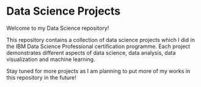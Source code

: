 # Data Science Projects

Welcome to my Data Science repository! 

This repository contains a collection of data science projects which I did in the IBM Data Science Professional certification programme. Each project demonstrates different aspects of data science, data analysis, data visualization and machine learning.

Stay tuned for more projects as I am planning to put more of my works in this repository in the future! 
